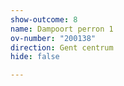 ```yaml
---
show-outcome: 8
name: Dampoort perron 1
ov-number: "200138"
direction: Gent centrum
hide: false

---
```


